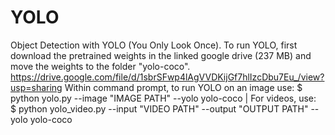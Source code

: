 # YOLO
Object Detection with YOLO (You Only Look Once). To run YOLO, first download the pretrained weights in the linked google drive (237 MB) and move the weights to the folder "yolo-coco".
https://drive.google.com/file/d/1sbrSFwp4lAgVVDKijGf7hlIzcDbu7Eu_/view?usp=sharing
Within command prompt, to run YOLO on an image use: $ python yolo.py --image "IMAGE PATH" --yolo yolo-coco | For videos, use:  
$ python yolo_video.py --input "VIDEO PATH" --output "OUTPUT PATH" --yolo yolo-coco
